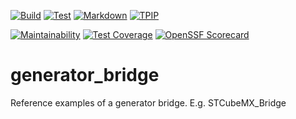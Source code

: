 [![Build](https://github.com/Open-CMSIS-Pack/generator-bridge/actions/workflows/build.yml/badge.svg)](https://github.com/Open-CMSIS-Pack/generator-bridge/actions/workflows/build.yml)
[![Test](https://github.com/Open-CMSIS-Pack/generator-bridge/actions/workflows/test.yml/badge.svg)](https://github.com/Open-CMSIS-Pack/generator-bridge/actions/workflows/test.yml)
[![Markdown](https://github.com/Open-CMSIS-Pack/generator-bridge/actions/workflows/markdown.yml/badge.svg)](https://github.com/Open-CMSIS-Pack/generator-bridge/actions/workflows/markdown.yml)
[![TPIP](https://github.com/Open-CMSIS-Pack/generator-bridge/actions/workflows/tpip-check.yml/badge.svg)](https://github.com/Open-CMSIS-Pack/generator-bridge/actions/workflows/tpip-check.yml)

[![Maintainability](https://qlty.sh/badges/b857d2f6-41ee-4e0a-85fd-5b0dbe9832ca/maintainability.svg)](https://qlty.sh/gh/Open-CMSIS-Pack/projects/generator-bridge)
[![Test Coverage](https://qlty.sh/badges/b857d2f6-41ee-4e0a-85fd-5b0dbe9832ca/test_coverage.svg)](https://qlty.sh/gh/Open-CMSIS-Pack/projects/generator-bridge)
[![OpenSSF Scorecard](https://api.securityscorecards.dev/projects/github.com/Open-CMSIS-Pack/generator-bridge/badge)](https://securityscorecards.dev/viewer/?uri=github.com/Open-CMSIS-Pack/generator-bridge)

# generator_bridge

Reference examples of a generator bridge. E.g. STCubeMX_Bridge
